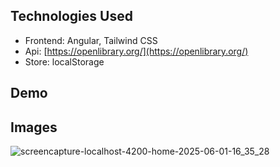 ## Technologies Used

* Frontend: Angular, Tailwind CSS
* Api: [https://openlibrary.org/](https://openlibrary.org/)
* Store: localStorage

## Demo

## Images

![screencapture-localhost-4200-home-2025-06-01-16_35_28](https://github.com/user-attachments/assets/699227f9-45af-4547-aae7-f19230954be5)
